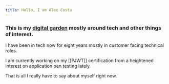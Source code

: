 ```yaml
---
title: Hello, I am Alex Costa
---
```


### This is my [digital garden](https://github.com/MaggieAppleton/digital-gardeners) mostly around tech and other things of interest.

I have been in tech now for eight years mostly in customer facing technical roles. 

I am currently working on my [[PJWT]] certification from a heightened interest on application pen testing lately.

That is all I really have to say about myself right now.